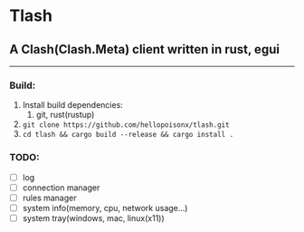 # Tlash
## A Clash(Clash.Meta) client written in rust, egui

-----

### Build:
1. Install build dependencies:
    1. git, rust(rustup)
2. `git clone https://github.com/hellopoisonx/tlash.git`
3. `cd tlash && cargo build --release && cargo install .`

### TODO:
- [ ] log
- [ ] connection manager
- [ ] rules manager
- [ ] system info(memory, cpu, network usage...)
- [ ] system tray(windows, mac, linux(x11))
